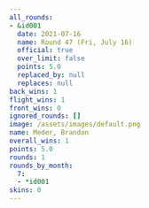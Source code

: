 ```yaml
---
all_rounds:
- &id001
  date: 2021-07-16
  name: Round 47 (Fri, July 16)
  official: true
  over_limit: false
  points: 5.0
  replaced_by: null
  replaces: null
back_wins: 1
flight_wins: 1
front_wins: 0
ignored_rounds: []
image: /assets/images/default.png
name: Meder, Brandon
overall_wins: 1
points: 5.0
rounds: 1
rounds_by_month:
  7:
  - *id001
skins: 0
---
```

